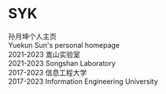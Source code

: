 # SYK
孙月坤个人主页\
Yuekun Sun's personal homepage\
2021-2023 嵩山实验室\
2021-2023 Songshan Laboratory\
2017-2023 信息工程大学\
2017-2023 Information Engineering University
